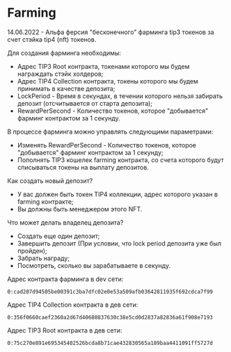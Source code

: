 # Farming
14.06.2022 - Альфа ферсия "бесконечного" фарминга tip3 токенов за счет стэйка tip4 (nft) токенов.

Для создания фарминга необходимы:

- Адрес TIP3 Root контракта, токенами которого мы будем награждать стэйк холдеров;
- Адрес TIP4 Collection контракта, токены которого мы будем принимать в качестве депозита;
- LockPeriod - Время в секундах, в течении которого нельзя забирать депозит (отсчитывается от старта депозита);
- RewardPerSecond - Количество токенов, которое "добывается" фарминг контрактом за 1 секунду.

В процессе фарминга можно управлять следующими параметрами:

- Изменять RewardPerSecond - Количество токенов, которое "добывается" фарминг контрактом за 1 секунду;
- Пополнять TIP3 кошелек farming контракта, со счета которого будут списываться токены на выплату депозитов.

Как создать новый депозит?

- У вас должен быть токен TIP4 коллекции, адрес которого указан в farming контракте;
- Вы должны быть менеджером этого NFT.
  
Что может делать владелец депозита?

- Создать еще один депозит;
- Завершить депозит (При условии, что lock period депозита уже был пройден);
- Забрать награду;
- Посмотреть, сколько вы зарабатываете в секунду.

Адрес контракта фарминга в dev сети:
```
0:cad207d94505be00391c3ba7dfc02e0e53a509afb03642811935f692cdca7f99
```

Адрес TIP4 Collection контракта в дев сети:
```
0:356f0660caef2360a2d67d40680837630c38e5cd0d2837a82836a61f908e7193
```

Адрес TIP3 Root контракта в дев сети:
```
0:75c270e891e695345402526bcda8b71cae432830565a189baa4411091ff5727d
```

